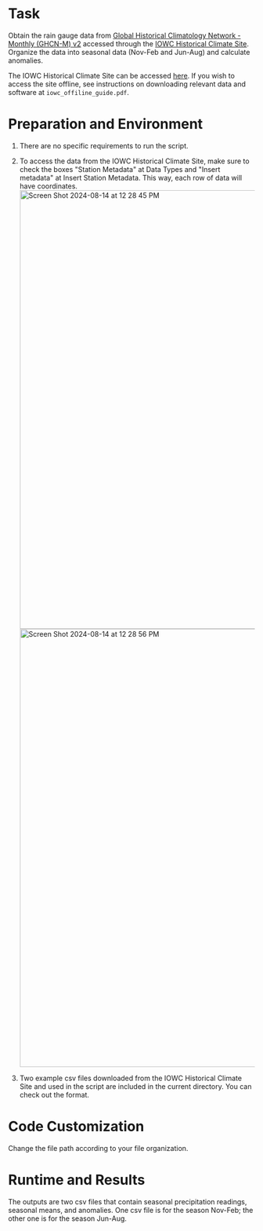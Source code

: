 # Task

Obtain the rain gauge data from [Global Historical Climatology Network - Monthly (GHCN-M) v2](https://www.ncei.noaa.gov/access/metadata/landing-page/bin/iso?id=gov.noaa.ncdc:C00835) accessed through the [IOWC Historical Climate Site](https://github.com/coconutcastle/historical-climate-data). Organize the data into seasonal data (Nov-Feb and Jun-Aug) and calculate anomalies.

The IOWC Historical Climate Site can be accessed [here](https://iowc.geog.mcgill.ca/). If you wish to access the site offline, see instructions on downloading relevant data and software at `iowc_offiline_guide.pdf`.

# Preparation and Environment

1. There are no specific requirements to run the script.

2. To access the data from the IOWC Historical Climate Site, make sure to check the boxes "Station Metadata" at Data Types and "Insert metadata" at Insert Station Metadata. This way, each row of data will have coordinates.
   <img width="894" alt="Screen Shot 2024-08-14 at 12 28 45 PM" src="https://github.com/user-attachments/assets/f048d0ab-f92f-4216-bdd1-cd0c89a598ae">
   <img width="893" alt="Screen Shot 2024-08-14 at 12 28 56 PM" src="https://github.com/user-attachments/assets/07996584-1db1-4916-83a8-3c565cb0603f">

3. Two example csv files downloaded from the IOWC Historical Climate Site and used in the script are included in the current directory. You can check out the format.

# Code Customization

Change the file path according to your file organization.

# Runtime and Results

The outputs are two csv files that contain seasonal precipitation readings, seasonal means, and anomalies. One csv file is for the season Nov-Feb; the other one is for the season Jun-Aug.


